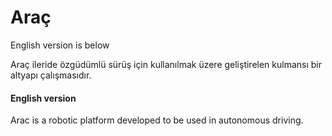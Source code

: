 # Araç
English version is below

Araç ileride özgüdümlü sürüş için kullanılmak üzere geliştirelen kulmansı bir altyapı çalışmasıdır. 


#### English version

Arac is a robotic platform developed to be used in autonomous driving.
